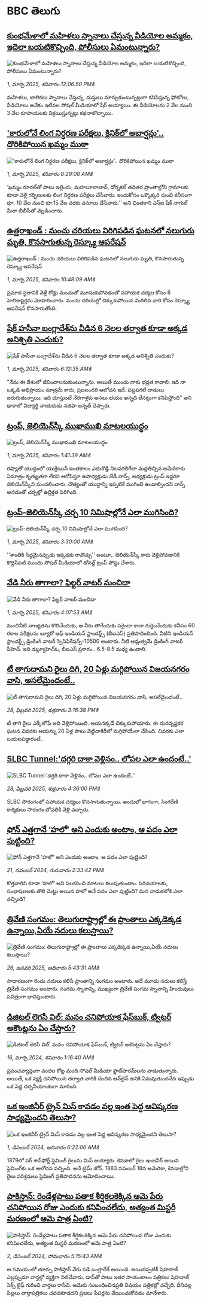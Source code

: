 # BBC తెలుగు## [కుంభమేళాలో మహిళలు స్నానాలు చేస్తున్న వీడియోల అమ్మకం, ఇదెలా బయటికొచ్చింది, పోలీసులు ఏమంటున్నారు?](https://www.bbc.com/telugu/articles/cddye4e827vo?at_campaign=githubrss)![కుంభమేళాలో మహిళలు స్నానాలు చేస్తున్న వీడియోల అమ్మకం, ఇదెలా బయటికొచ్చింది, పోలీసులు ఏమంటున్నారు?](https://ichef.bbci.co.uk/ace/standard/240/cpsprodpb/34e3/live/475bc8e0-f60d-11ef-9e61-71ee71f26eb1.jpg)_1, మార్చి 2025, శనివారం 12:06:50 PMకి_మహిళలు, బాలికలు స్నానాలు చేస్తున్న, దుస్తులు మార్చుకుంటున్నట్లుగా కనిపిస్తున్న ఫోటోలు, వీడియోలు అనేకం ఇటీవల సోషల్ మీడియాలో షేర్ అయ్యాయి. ఈ వీడియోలను 2 వేల నుంచి 3 వేల రూపాయలకు విక్రయిస్తున్నట్లు కథనాలొచ్చాయి.## ['కారులోనే లింగ నిర్ధరణ పరీక్షలు, క్లినిక్‌లో అబార్షన్లు'.. దొరికిపోయిన ఖమ్మం ముఠా](https://www.bbc.com/telugu/articles/ckgnej3gzeko?at_campaign=githubrss)!['కారులోనే లింగ నిర్ధరణ పరీక్షలు, క్లినిక్‌లో అబార్షన్లు'.. దొరికిపోయిన ఖమ్మం ముఠా](https://ichef.bbci.co.uk/ace/standard/240/cpsprodpb/7004/live/cba70830-f676-11ef-b51e-3575a49669f7.jpg)_1, మార్చి 2025, శనివారం 8:29:08 AMకి_‘ఖమ్మం రూరల్‌తో పాటు ఇల్లెందు, మహబూబాబాద్, డోర్నకల్‌ తదితర ప్రాంతాల్లోని గ్రామాలకు కూడా వెళ్లి గర్భిణులకు లింగ నిర్ధరణ పరీక్షలు చేసేవారు. ఇందుకోసం ఒక్కొక్కరి నుంచి కనీసంగా రూ. 10 వేల నుంచి కూ.15 వేల వరకు వసూలు చేసేవారు.'' అని చింతకాని ఎస్‌ఐ షేక్‌ నాగుల్‌ మీరా బీబీసీతో వెల్లడించారు.## [ఉత్తరాఖండ్ : మంచు చరియలు విరిగిపడిన ఘటనలో నలుగురు మృతి, కొనసాగుతున్న రెస్క్యూ ఆపరేషన్](https://www.bbc.com/telugu/articles/c89yyzne7zxo?at_campaign=githubrss)![ఉత్తరాఖండ్ : మంచు చరియలు విరిగిపడిన ఘటనలో నలుగురు మృతి, కొనసాగుతున్న రెస్క్యూ ఆపరేషన్](https://ichef.bbci.co.uk/ace/standard/240/cpsprodpb/3d78/live/e5d32ff0-f689-11ef-9dad-2d98b18c0719.jpg)_1, మార్చి 2025, శనివారం 10:48:09 AMకి_ప్రమాద స్థలానికి వెళ్లే రోడ్లు మంచుతో మూసుకుపోవడంతో సహాయక చర్యల కోసం 6 హెలికాప్టర్లను మోహరించారు. మంచు చరియల్లో చిక్కుకుపోయిన మిగిలిన వారి కోసం 
రెస్క్యూ ఆపరేషన్ కొనసాగుతోంది.## [షేక్ హసీనా బంగ్లాదేశ్‌ను వీడిన 6 నెలల తర్వాత కూడా అక్కడ అనిశ్చితి ఎందుకు?](https://www.bbc.com/telugu/articles/cj3nndm8dyzo?at_campaign=githubrss)![షేక్ హసీనా బంగ్లాదేశ్‌ను వీడిన 6 నెలల తర్వాత కూడా అక్కడ అనిశ్చితి ఎందుకు?](https://ichef.bbci.co.uk/ace/standard/240/cpsprodpb/ae31/live/ab8fadd0-f663-11ef-9a74-fdc7258cc760.jpg)_1, మార్చి 2025, శనివారం 6:12:35 AMకి_"నేను ఈ దేశంలో జీవించాలనుకుంటున్నాను. అయితే ముందు నాకు భద్రత కావాలి. ఇది నా ఒక్కడి అభిప్రాయం మాత్రమే కాదు, ప్రజలందరి ఆలోచన ఇదే. పట్టపగలే దాడులు జరుగుతున్నాయి. ఇది చూస్తుంటే నేరగాళ్లకు అసలు భయం అన్నది లేనట్లుగా కనిపిస్తోంది" అని ఢాకాలో విద్యార్థి నాయకుడు నజిఫా జన్నత్ చెప్పారు.## [ట్రంప్, జెలియెన్‌స్కీ ముఖాముఖి మాటలయుద్ధం](https://www.bbc.com/telugu/articles/cj6787lrgklo?at_campaign=githubrss)![ట్రంప్, జెలియెన్‌స్కీ ముఖాముఖి మాటలయుద్ధం](https://ichef.bbci.co.uk/ace/standard/240/cpsprodpb/0251/live/0b506520-f641-11ef-affc-c5db037225e5.jpg)_1, మార్చి 2025, శనివారం 1:41:39 AMకి_రష్యాతో యుద్ధంలో యుక్రెయిన్ ఇంతకాలం ఎదురొడ్డి నిలవగలిగేలా మద్దతిచ్చిన అమెరికాకు ఏమాత్రం కృతజ్ఞతగా లేరని ఆరోపిస్తూ ఉపాధ్యక్షుడు జేడీ వాన్స్, అధ్యక్షుడు ట్రంప్ ఇద్దరూ జెలియెన్‌స్కీని మందలించారు.
దౌత్యంతో యుద్ధాన్ని ఇప్పటికే ముగించి ఉండాల్సిందని వాన్స్ అనడంతో చర్చల్లో ఉద్రిక్తత పెరిగింది.## [ట్రంప్-జెలియెన్‌స్కీ చర్చ 10 నిమిషాల్లోనే ఎలా ముగిసింది?](https://www.bbc.com/telugu/articles/cx2r004d1dwo?at_campaign=githubrss)![ట్రంప్-జెలియెన్‌స్కీ చర్చ 10 నిమిషాల్లోనే ఎలా ముగిసింది?](https://ichef.bbci.co.uk/ace/standard/240/cpsprodpb/f787/live/4e742050-f64e-11ef-a868-05cc37cef511.jpg)_1, మార్చి 2025, శనివారం 3:30:00 AMకి_''శాంతికి సిద్ధమైనప్పుడు ఇక్కడకు రావొచ్చు'' అంటూ.. జెలియెన్‌స్కీ కారు వెళ్లిపోవడానికి కొద్దిసేపటి ముందు సోషల్ మీడియాలో డోనల్డ్ ట్రంప్ పోస్టు చేశారు.## [వేడి నీరు తాగాలా? ఫిల్టర్ వాటర్ మంచిదా](https://www.bbc.com/telugu/articles/cgj56zzvvedo?at_campaign=githubrss)![వేడి నీరు తాగాలా? ఫిల్టర్ వాటర్ మంచిదా](https://ichef.bbci.co.uk/ace/standard/240/cpsprodpb/2aca/live/30bd8bd0-f597-11ef-beb8-f1456f483f79.jpg)_1, మార్చి 2025, శనివారం 4:07:53 AMకి_మంచినీటి నాణ్యతను కొలిచేందుకు, ఆ నీరు తాగేందుకు సరైందా కాదా గుర్తించేందుకు కనీసం 60 రకాల పరీక్షలను బ్యూరో ఆఫ్ ఇండియన్ స్టాండర్డ్స్ (బీఐఎస్) ప్రతిపాదించింది. వీటిని ఇండియన్ స్టాండర్డ్స్ డ్రింకింగ్ వాటర్ స్పెసిఫికేషన్స్-10500 అంటారు.
నీటి ఆమ్లత్వమే డ్రింకింగ్ వాటర్ పీహెచ్. ఇది డబ్ల్యూహెచ్ఓ, బీఐఎస్ ప్రకారం.. 6.5-8.5 మధ్య ఉండాలి.## [టీ తాగుదామని రైలు దిగి, 20 ఏళ్లు మగ్గిపోయిన విజయనగరం వాసి, అసలేమైందంటే..](https://www.bbc.com/telugu/articles/cn0440jg247o?at_campaign=githubrss)![టీ తాగుదామని రైలు దిగి, 20 ఏళ్లు మగ్గిపోయిన విజయనగరం వాసి, అసలేమైందంటే..](https://ichef.bbci.co.uk/ace/standard/240/cpsprodpb/e87a/live/f95dfae0-f5e0-11ef-8c03-7dfdbeeb2526.jpg)_28, ఫిబ్రవరి 2025, శుక్రవారం 3:16:38 PMకి_టీ తాగి రైలు ఎక్కేలోపే అది వెళ్లిపోయింది. ఆయనక్కడే చిక్కుకుపోయారు. ఈ దురదృష్టకర ఘటన చివరకు ఆయన్ను 20 ఏళ్ల పాటు వెట్టిచాకిరీలో మగ్గిపోయేలా చేసింది. చివరకు ఎలా బయటపడ్డారంటే..## [SLBC Tunnel:'దగ్గరి దాకా వెళ్లినం.. లోపల ఎలా ఉందంటే..'](https://www.bbc.com/telugu/articles/cj0qz80znj5o?at_campaign=githubrss)![SLBC Tunnel:'దగ్గరి దాకా వెళ్లినం.. లోపల ఎలా ఉందంటే..'](https://ichef.bbci.co.uk/ace/standard/240/cpsprodpb/8ada/live/d1ddeb40-f5f1-11ef-8c03-7dfdbeeb2526.jpg)_28, ఫిబ్రవరి 2025, శుక్రవారం 4:36:00 PMకి_SLBC సొరంగంలో సహాయక చర్యలు కొనసాగుతున్నాయి. అందులో భాగంగా, సింగరేణి కార్మికులు సొరంగం లోపలికి వెళ్లి వచ్చారు.## [ఫోన్ ఎత్తగానే ‘హలో’ అని ఎందుకు అంటాం, ఆ పదం ఎలా పుట్టింది?](https://www.bbc.com/telugu/articles/cgj7x7gdjq4o?at_campaign=githubrss)![ఫోన్ ఎత్తగానే ‘హలో’ అని ఎందుకు అంటాం, ఆ పదం ఎలా పుట్టింది?](https://ichef.bbci.co.uk/ace/standard/240/cpsprodpb/0618/live/7a20ebb0-a807-11ef-b21e-5359bd56d02f.jpg)_21, నవంబర్ 2024, గురువారం 2:33:42 PMకి_కొత్తవారిని కూడా ‘హలో’ అని పలకరించి మాటలు కలుపుతుంటాం.  పరిచయాలకు, సంభాషణలకు తొలి మెట్టు అయిన హలో అనే పదం ఎలా పుట్టింది? మన వాడుకలోకి ఎలా వచ్చింది?## [త్రివేణి సంగమం: తెలుగురాష్ట్రాల్లో ఈ ప్రాంతాలు ఎక్కడెక్కడ ఉన్నాయి,ఏయే నదులు కలుస్తాయి? ](https://www.bbc.com/telugu/articles/cz7elrr17jeo?at_campaign=githubrss)![త్రివేణి సంగమం: తెలుగురాష్ట్రాల్లో ఈ ప్రాంతాలు ఎక్కడెక్కడ ఉన్నాయి,ఏయే నదులు కలుస్తాయి? ](https://ichef.bbci.co.uk/ace/standard/240/cpsprodpb/9dad/live/7f50e780-da42-11ef-a37f-eba91255dc3d.jpg)_26, జనవరి 2025, ఆదివారం 5:43:31 AMకి_సాధారణంగా రెండు నదులు కలిసే ప్రాంతాన్ని సంగమం అంటారు. అదే మూడు నదులు కలిస్తే త్రివేణి సంగమం అంటారు. సంగమ స్నానాన్ని, ముఖ్యంగా త్రివేణి సంగమ స్నానాన్ని హిందువులు పవిత్రంగా భావిస్తుంటారు.## [డిజిటల్ లెగసీ విల్: మనం చనిపోయాక ఫేస్‌బుక్, ట్విటర్‌ అకౌంట్లను ఏం చేస్తారు?](https://www.bbc.com/telugu/articles/cx0zl1qeyq2o?at_campaign=githubrss)![డిజిటల్ లెగసీ విల్: మనం చనిపోయాక ఫేస్‌బుక్, ట్విటర్‌ అకౌంట్లను ఏం చేస్తారు?](https://ichef.bbci.co.uk/ace/standard/240/cpsprodpb/bea2/live/2323ffd0-e2d4-11ee-9410-0f893255c2a0.jpg)_16, మార్చి 2024, శనివారం 1:16:40 AMకి_ప్రపంచవ్యాప్తంగా వందల కోట్ల మంది సోషల్ మీడియా ఫ్లాట్‌ఫారమ్‌లను వాడుతున్నారు. అయితే, ఒక వ్యక్తి చనిపోయిన తర్వాత వారికి చెందిన ఆన్‌లైన్ ఉనికి ఏమవుతుందనేది ఇప్పుడు ఒక పెద్ద చర్చనీయాంశంగా మారింది.## [ఒక ఇంజినీర్ ట్రైన్ మిస్ కావడం వల్ల ఇంత పెద్ద ఆవిష్కరణ సాధ్యమైందని తెలుసా?](https://www.bbc.com/telugu/articles/c774y4mdrgdo?at_campaign=githubrss)![ఒక ఇంజినీర్ ట్రైన్ మిస్ కావడం వల్ల ఇంత పెద్ద ఆవిష్కరణ సాధ్యమైందని తెలుసా?](https://ichef.bbci.co.uk/ace/standard/240/cpsprodpb/d07c/live/d2f92490-ab19-11ef-8264-5f9791599833.jpg)_1, డిసెంబర్ 2024, ఆదివారం 6:22:06 AMకి_1879లో సర్ శాన్‌ఫోర్డ్ ఫ్లెమింగ్ రైలును మిస్ అయ్యారు. కెనడాలో రైలు ఇంజనీర్ అయిన ఫ్లెమింగ్‌కు ఒక ఆలోచన వచ్చింది. అదే టైమ్ జోన్‌. 
1883 నవంబర్ 18న అమెరికా, కెనడాల్లోని రైలు పరిశ్రమలు ఫ్లెమింగ్ ప్రతిపాదనను ఆమోదించాయి.## [పాకిస్తాన్: రెండేళ్లపాటు పతాక శీర్షికలకెక్కిన ఆమె పేరు  చనిపోయిన రోజు ఎందుకు కనిపించలేదు,  అత్యంత మిస్టరీ మరణంలో ఆమె పాత్ర ఏంటి? ](https://www.bbc.com/telugu/articles/c33dnv8l5yro?at_campaign=githubrss)![పాకిస్తాన్: రెండేళ్లపాటు పతాక శీర్షికలకెక్కిన ఆమె పేరు  చనిపోయిన రోజు ఎందుకు కనిపించలేదు,  అత్యంత మిస్టరీ మరణంలో ఆమె పాత్ర ఏంటి? ](https://ichef.bbci.co.uk/ace/standard/240/cpsprodpb/62a1/live/cea16000-aff7-11ef-bdf5-b7cb2fa86e10.png)_2, డిసెంబర్ 2024, సోమవారం 5:15:43 AMకి_ఆ సమయంలో తూర్పు పాకిస్తాన్ వేరు పడి బంగ్లాదేశ్ అయింది. అయినప్పటికీ షెహనాజ్ ఎల్లప్పుడూ వార్తల్లో వ్యక్తిగా నిలిచేవారు. డాన్‌తో పాటు ఇతర సాయంకాలం పత్రికలు షెహనాజ్ సెక్స్ లైఫ్ గురించి వార్తలు రాసేవి. ఆమెకు సంబంధించినప్రతి విషయం పత్రికల్లో వచ్చేది. దీనివల్ల పిల్లలు వార్తాపత్రికలు చదవకూడదని ప్రజలు పేపర్లను వేయించుకోవడం మానేశారు.